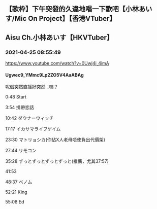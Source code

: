 ## 【歌枠】下午突發的久違地唱一下歌吧【小林あいす/Mic On Project】【香港VTuber】
## Aisu Ch.小林あいす【HKVTuber】
### 2021-04-25 08:55:49
https://www.youtube.com/watch?v=0Uwj4j_4imA
#### Ugwec9_YMmc9Lp2ZO5V4AaABAg
呢個突然直播好突然…咦？



0:48 Start

3:54 携帶恋話

10:42 ダウナーウィッチ

17:17 イカサマライフゲイム

23:30 マトリョシカ(你佔X人老母唔使負出代價架) 

27:44 リモコン

35:28 ずっとずっとずっとずっと(推薦，尤其37:57) 

41:53 

48:37 ベノム

52:21 King

55:08 Ed

